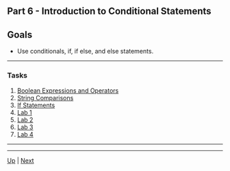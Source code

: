 ## Part 6 - Introduction to Conditional Statements

## Goals
* Use conditionals, if, if else, and else statements.

<hr>

### Tasks  
1.  [Boolean Expressions and Operators](part6booleanExpressions.md) 
2.  [String Comparisons](part6comparingStrings.md)  
3.  [If Statements](part6ifStatements.md) 
4.  [Lab 1](part6lab1.md) 
5.  [Lab 2](part6lab2.md) 
6.  [Lab 3](part6lab3.md) 
7.  [Lab 4](part6labs4.md) 


<hr>

<hr>

[Up](README.md) | [Next](part6booleanExpressions.md)
